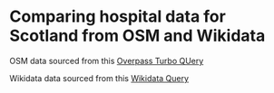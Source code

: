 # Comparing hospital data for Scotland from OSM and Wikidata

OSM data sourced from this [Overpass Turbo QUery](https://overpass-turbo.eu/s/1nKl)

Wikidata data sourced from this [Wikidata Query](https://w.wiki/5xkj)

